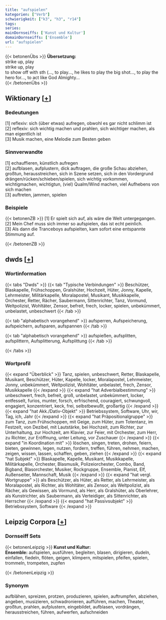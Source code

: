 ```yaml
---
title: "aufspielen"
kategorien: ["Verb"]
schwierigkeit: ["k3", "h3", "r14"]
tags:
series:
mainDornseiffs: ['Kunst und Kultur']
domainDornseiffs: ['Ensemble']
url: "aufspielen"
---
```


{{< betonenÜbs >}}
**Übersetzung:**  
strike up, play  
strike up, play  
to show off with sth (..., to play..., he likes to play the big shot..., to play the hero for..., to act like God Almighty...  
{{< /betonenÜbs >}}

## Wiktionary [[+](https://de.wiktionary.org/wiki/aufspielen)]

### Bedeutungen
[1] reflexiv: sich (über etwas) aufregen, obwohl es gar nicht schlimm ist  
[2] reflexiv: sich wichtig machen und prahlen, sich wichtiger machen, als man eigentlich ist  
[3] Musik machen, eine Melodie zum Besten geben  

### Sinnverwandte
[1] echauffieren, künstlich aufregen  
[2] aufblasen, aufplustern, dick auftragen, die große Schau abziehen, großtun, herausstreichen, sich in Szene setzen, sich in den Vordergrund drängen/rücken/schieben/spielen, sich wichtig vorkommen, wichtigmachen, wichtigtun, (viel) Qualm/Wind machen, viel Aufhebens von sich machen  
[3] auftreten, jammen, spielen  

### Beispiele
{{< betonenZB >}}
[1] Er spielt sich auf, als wäre die Welt untergegangen.  
[2] Mein Chef muss sich immer so aufspielen, das ist echt peinlich.  
[3] Als dann die Tranceboys aufspielten, kam sofort eine entspannte Stimmung auf.  

{{< /betonenZB >}}


## dwds [[+](https://www.dwds.de/wb/aufspielen)]

### Wortinformation
{{< tabs "Dwds" >}}
{{< tab "Typische Verbindungen" >}}
Beschützer, Blaskapelle, Frühschoppen, Gralshüter, Hochzeit, Hüter, Jonny, Kapelle, Lehrmeister, Militärkapelle, Moralapostel, Musikant, Musikkapelle, Orchester, Retter, Rächer, Saubermann, Sittenrichter, Tanz, Vormund, Weltpolizist, Wohltäter, Zensor, befreit, frech, locker, spielen, unbekümmert, unbelastet, unbeschwert
{{< /tab >}}

{{< tab "alphabetisch vorangehend" >}}
aufsperren, Aufspeicherung, aufspeichern, aufsparen, aufspannen
{{< /tab >}}

{{< tab "alphabetisch vorangehend" >}}
aufspießen, aufsplitten, aufsplittern, Aufsplitterung, Aufsplittung
{{< /tab >}}

{{< /tabs >}}

### Wortprofil
{{< expand "Überblick" >}} Tanz, spielen, unbeschwert, Retter, Blaskapelle, Musikant, Beschützer, Hüter, Kapelle, locker, Moralapostel, Lehrmeister, Jonny, unbekümmert, Weltpolizist, Wohltäter, unbelastet, frech, Zensor, Musikkapelle {{< /expand >}}
{{< expand "hat Adverbialbestimmung" >}} unbeschwert, frech, befreit, groß, unbelastet, unbekümmert, locker, entfesselt, furios, munter, forsch, erfrischend, couragiert, schwungvoll, engagiert, konzentriert, keck, frei, selbstbewußt, großartig {{< /expand >}}
{{< expand "hat Akk./Dativ-Objekt" >}} Betriebssystem, Software, Uhr, wir, Tag, ich, Jahr {{< /expand >}}
{{< expand "hat Präpositionalgruppe" >}} zum Tanz, zum Frühschoppen, mit Geige, zum Hüter, zum Totentanz, im Festzelt, von Dezibel, mit Lautstärke, bei Hochzeit, zum Richter, zur Unterhaltung, zur Hochzeit, am Klavier, zur Feier, mit Orchester, zum Herr, zu Richter, zur Eröffnung, unter Leitung, vor Zuschauer {{< /expand >}}
{{< expand "in Koordination mit" >}} löschen, singen, treten, drohen, feiern, bieten, gewinnen, legen, nutzen, fordern, treffen, führen, nehmen, machen, zeigen, wissen, lassen, schaffen, geben, ziehen {{< /expand >}}
{{< expand "hat Subjekt" >}} Blaskapelle, Kapelle, Musikant, Musikkapelle, Militärkapelle, Orchester, Blasmusik, Polizeiorchester, Combo, Band, Bigband, Blasorchester, Musiker, Rockgruppe, Ensemble, Pianist, Elf, Außenseiter, Mannschaft, Musik {{< /expand >}}
{{< expand "hat vergl. Wortgruppe" >}} als Beschützer, als Hüter, als Retter, als Lehrmeister, als Moralapostel, als Richter, als Wohltäter, als Zensor, als Weltpolizist, als Rächer, als Gewissen, als Vormund, als Herr, als Gralshüter, als Oberlehrer, als Kunstrichter, als Saubermann, als Verteidiger, als Sittenrichter, als Herrscher {{< /expand >}}
{{< expand "hat Passivsubjekt" >}} Betriebssystem, Software {{< /expand >}}

## Leipzig Corpora [[+](https://corpora.uni-leipzig.de/en/res?word=aufspielen&corpusId=deu_newscrawl-public_2018)]

### Dornseiff Sets
{{< betonenLeipzig >}}
**Kunst und Kultur:**  
**Ensemble:** aufspielen, ausführen, begleiten, blasen, dirigieren, dudeln, einfallen, fiedeln, flöten, geigen, klimpern, mitspielen, pfeifen, spielen, trommeln, trompeten, zupfen  

{{< /betonenLeipzig >}}

### Synonym
aufblähen, spreizen, protzen, produzieren, spielen, auftrumpfen, abziehen, angeben, musizieren, schwadronieren, aufführen, machen, Theater, großtun, prahlen, aufplustern, eingebildet, aufblasen, vordrängen, herausstreichen, führen, aufwerfen, aufschneiden

